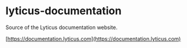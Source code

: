 # lyticus-documentation

Source of the Lyticus documentation website.

[https://documentation.lyticus.com](https://documentation.lyticus.com)
